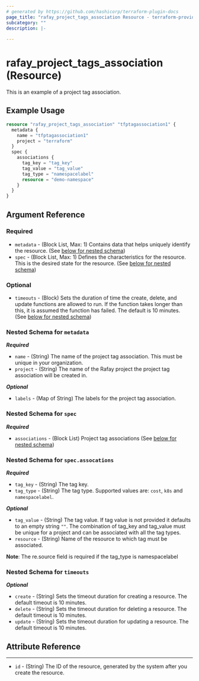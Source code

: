 ```yaml
---
# generated by https://github.com/hashicorp/terraform-plugin-docs
page_title: "rafay_project_tags_association Resource - terraform-provider-rafay"
subcategory: ""
description: |-
  
---
```


# rafay_project_tags_association (Resource)

This is an example of a project tag association.

## Example Usage

```terraform
resource "rafay_project_tags_association" "tfptagassociation1" {
  metadata {
    name = "tfptagassociation1"
    project = "terraform"
  }
  spec {
    associations {
      tag_key = "tag_key"
      tag_value = "tag_value"
      tag_type = "namespacelabel"
      resource = "demo-namespace"
    }
  }
}
```

<!-- schema generated by tfplugindocs -->
## Argument Reference

### Required

- `metadata` - (Block List, Max: 1) Contains data that helps uniquely identify the resource. (See [below for nested schema](#nestedblock--metadata))
- `spec` - (Block List, Max: 1) Defines the characteristics for the resource. This is the desired state for the resource. (See [below for nested schema](#nestedblock--spec))

### Optional

- `timeouts` - (Block) Sets the duration of time the create, delete, and update functions are allowed to run. If the function takes longer than this, it is assumed the function has failed. The default is 10 minutes. (See [below for nested schema](#nestedblock--timeouts))

<a id="nestedblock--metadata"></a>
### Nested Schema for `metadata`

***Required***

- `name` - (String) The name of the project tag association. This must be unique in your organization.
- `project` - (String) The name of the Rafay project the project tag association will be created in.

***Optional***

- `labels` - (Map of String) The labels for the project tag association.

<a id="nestedblock--spec"></a>
### Nested Schema for `spec`

***Required***

- `associations` - (Block List) Project tag associations (See [below for nested schema](#nestedblock--spec--associations))

<a id="nestedblock--spec--associations"></a>
### Nested Schema for `spec.assocations`

***Required***

- `tag_key` - (String) The tag key.
- `tag_type` - (String) The tag type. Supported values are: `cost`, `k8s` and `namespacelabel`.

***Optional***

- `tag_value` - (String) The tag value. If tag value is not provided it defaults to an empty string `""`. The combination of tag_key and tag_value must be unique for a project and can be associated with all the tag types. 
- `resource` - (String) Name of the resource to which tag must be associated.

**Note**: The re.source field is required if the tag_type is namespacelabel

<a id="nestedblock--timeouts"></a>
### Nested Schema for `timeouts`

***Optional***

- `create` - (String) Sets the timeout duration for creating a resource. The default timeout is 10 minutes.
- `delete` - (String) Sets the timeout duration for deleting a resource. The default timeout is 10 minutes.
- `update` - (String) Sets the timeout duration for updating a resource. The default timeout is 10 minutes.

## Attribute Reference

---

- `id` - (String) The ID of the resource, generated by the system after you create the resource.
